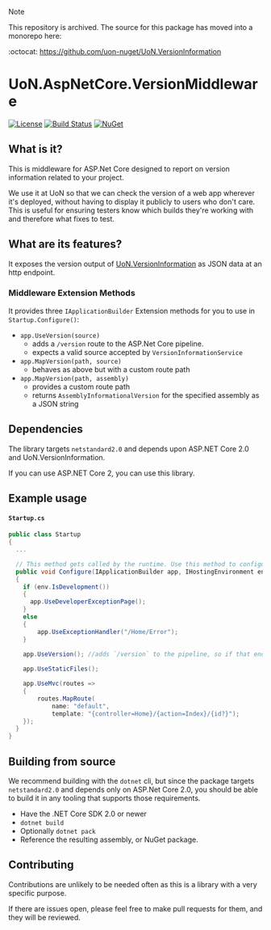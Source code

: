 > [!NOTE]
> This repository is archived. The source for this package has moved into a monorepo here:
>
> :octocat: https://github.com/uon-nuget/UoN.VersionInformation


# UoN.AspNetCore.VersionMiddleware

[![License](https://img.shields.io/badge/licence-MIT-blue.svg)](https://opensource.org/licenses/MIT)
[![Build Status](https://travis-ci.org/uon-nuget/UoN.AspNetCore.VersionMiddleware.svg?branch=master)](https://travis-ci.org/uon-nuget/UoN.AspNetCore.VersionMiddleware)
[![NuGet](https://img.shields.io/nuget/v/UoN.AspNetCore.VersionMiddleware.svg)](https://www.nuget.org/packages/UoN.AspNetCore.VersionMiddleware/)


## What is it?

This is middleware for ASP.Net Core designed to report on version information related to your project.

We use it at UoN so that we can check the version of a web app wherever it's deployed, without having to display it publicly to users who don't care. This is useful for ensuring testers know which builds they're working with and therefore what fixes to test.

## What are its features?

It exposes the version output of [UoN.VersionInformation](https://github.com/uon-nuget/UoN.VersionInformation) as JSON data at an http endpoint.

### Middleware Extension Methods
It provides three `IApplicationBuilder` Extension methods for you to use in `Startup.Configure()`:

- `app.UseVersion(source)`
  - adds a `/version` route to the ASP.Net Core pipeline.
  - expects a valid source accepted by `VersionInformationService`
- `app.MapVersion(path, source)`
  - behaves as above but with a custom route path
- `app.MapVersion(path, assembly)`
  - provides a custom route path
  - returns `AssemblyInformationalVersion` for the specified assembly as a JSON string

## Dependencies

The library targets `netstandard2.0` and depends upon ASP.NET Core 2.0 and UoN.VersionInformation.

If you can use ASP.NET Core 2, you can use this library.

## Example usage

#### `Startup.cs`

``` csharp
public class Startup
{
  ...

  // This method gets called by the runtime. Use this method to configure the HTTP request pipeline.
  public void Configure(IApplicationBuilder app, IHostingEnvironment env)
  {
    if (env.IsDevelopment())
    {
      app.UseDeveloperExceptionPage();
    }
    else
    {
        app.UseExceptionHandler("/Home/Error");
    }

    app.UseVersion(); //adds `/version` to the pipeline, so if that endpoint is requested, the pipeline will short circuit here
    
    app.UseStaticFiles();

    app.UseMvc(routes =>
    {
        routes.MapRoute(
            name: "default",
            template: "{controller=Home}/{action=Index}/{id?}");
    });
  }
}
```

## Building from source

We recommend building with the `dotnet` cli, but since the package targets `netstandard2.0` and depends only on ASP.Net Core 2.0, you should be able to build it in any tooling that supports those requirements.

- Have the .NET Core SDK 2.0 or newer
- `dotnet build`
- Optionally `dotnet pack`
- Reference the resulting assembly, or NuGet package.

## Contributing

Contributions are unlikely to be needed often as this is a library with a very specific purpose.

If there are issues open, please feel free to make pull requests for them, and they will be reviewed.
